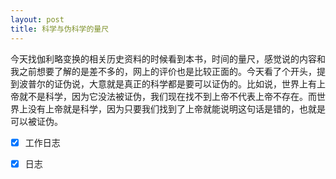```yaml
---
layout: post
title: 科学与伪科学的量尺
---
```

今天找伽利略变换的相关历史资料的时候看到本书，时间的量尺，感觉说的内容和我之前想要了解的是差不多的，网上的评价也是比较正面的。今天看了个开头，提到波普尔的证伪说，大意就是真正的科学都是要可以证伪的。比如说，世界上有上帝就不是科学，因为它没法被证伪，我们现在找不到上帝不代表上帝不存在。而世界上没有上帝就是科学，因为只要我们找到了上帝就能说明这句话是错的，也就是可以被证伪。<br />

- [x] 工作日志
- [x] 日志

